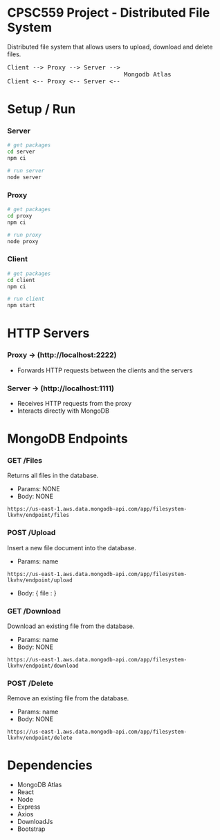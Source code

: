 # CPSC559 Project - Distributed File System
Distributed file system that allows users to upload, download and delete files. 
<pre>
Client --> Proxy --> Server --> 
                                Mongodb Atlas
Client <-- Proxy <-- Server <-- 
</pre> 

# Setup / Run
### Server
```bash
# get packages
cd server
npm ci

# run server
node server
```

### Proxy
```bash
# get packages
cd proxy
npm ci

# run proxy
node proxy
```

### Client
```bash
# get packages
cd client
npm ci

# run client
npm start
```

# HTTP Servers
### Proxy -> (http://localhost:2222)
- Forwards HTTP requests between the clients and the servers

### Server -> (http://localhost:1111)
- Receives HTTP requests from the proxy
- Interacts directly with MongoDB

# MongoDB Endpoints
### GET /Files
Returns all files in the database.  
- Params: NONE  
- Body: NONE
```
https://us-east-1.aws.data.mongodb-api.com/app/filesystem-lkvhv/endpoint/files
```
### POST /Upload
Insert a new file document into the database.  
- Params: name
```
https://us-east-1.aws.data.mongodb-api.com/app/filesystem-lkvhv/endpoint/upload
```
- Body: { file : <fileData>}
### GET /Download
Download an existing file from the database.  
- Params: name  
- Body: NONE
```
https://us-east-1.aws.data.mongodb-api.com/app/filesystem-lkvhv/endpoint/download
```
### POST /Delete
Remove an existing file from the database.  
- Params: name  
- Body: NONE
```
https://us-east-1.aws.data.mongodb-api.com/app/filesystem-lkvhv/endpoint/delete
```

# Dependencies
- MongoDB Atlas
- React
- Node
- Express
- Axios
- DownloadJs
- Bootstrap